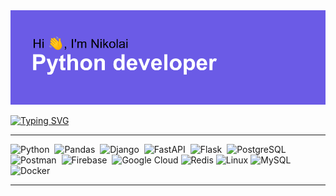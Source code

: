 <img src="header.png" alt="Header goes here, but something wrong...">

[![Typing SVG](https://readme-typing-svg.herokuapp.com?font=Space+Mono&size=40&duration=3000&color=51F70C&width=500&height=60&lines=Optimized+backend;Database+architecture;Highly+loaded+services;Big+data;Machine+learning;RESTFULL+applications;Modern+technologies)](https://git.io/typing-svg)

<hr>
<img src="https://simpleicons.org/icons/python.svg" style="fill: #5652c4;" title="Python" alt="Python" width="70" height="70"/>&nbsp;
<img src="https://simpleicons.org/icons/pandas.svg" style="fill: #5652c4;"  title="Pandas" alt="Pandas" width="70" height="70"/>&nbsp;
<img src="https://simpleicons.org/icons/django.svg" style="fill: #5652c4;" title="Django" alt="Django" width="70" height="70"/>&nbsp;
<img src="https://simpleicons.org/icons/fastapi.svg" style="fill: #5652c4;" title="FastAPI" alt="FastAPI" width="70" height="70"/>&nbsp;
<img src="https://simpleicons.org/icons/flask.svg" style="fill: #5652c4;" title="Flask" alt="Flask" width="70" height="70"/>&nbsp;
<img src="https://simpleicons.org/icons/postgresql.svg" style="fill: #5652c4;"  title="PostgreSQL" alt="PostgreSQL" width="70" height="70"/>&nbsp;
<img src="https://simpleicons.org/icons/postman.svg" style="fill: #5652c4;" title="Postman" alt="Postman" width="70" height="70"/>&nbsp;
<img src="https://simpleicons.org/icons/firebase.svg" style="fill: #5652c4;" title="Firebase" alt="Firebase" width="70" height="70"/>&nbsp;
<img src="https://simpleicons.org/icons/googlecloud.svg" style="fill: #5652c4;" title="Google Cloud" alt="Google Cloud" width="70" height="70"/>
<img src="https://simpleicons.org/icons/redis.svg" style="fill: #5652c4;" title="Redis" alt="Redis" width="70" height="70"/>
<img src="https://simpleicons.org/icons/linux.svg" style="fill: #5652c4;" title="Linux" alt="Linux" width="70" height="70"/>
<img src="https://simpleicons.org/icons/mysql.svg" style="fill: #5652c4;" title="MySQL" alt="MySQL" width="70" height="70"/>
<img src="https://simpleicons.org/icons/docker.svg" style="fill: #5652c4;" title="Docker" alt="Docker" width="70" height="70"/>
<hr>

